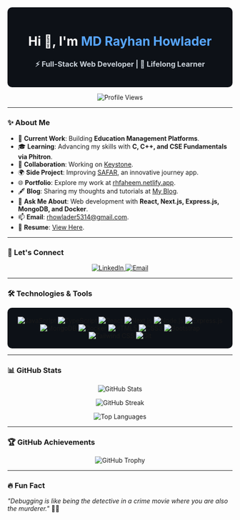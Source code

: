<div align="center" style="background-color: #0d1117; padding: 20px; border-radius: 10px;">
  <h1 style="color: #ffffff;">Hi 👋, I'm <span style="color: #58a6ff;">MD Rayhan Howlader</span></h1>
  <h3 style="color: #c9d1d9;">⚡ Full-Stack Web Developer | 🚀 Lifelong Learner</h3>
</div>

<p align="center">
  <img src="https://komarev.com/ghpvc/?username=mdrayhanhowlader&label=Profile%20Views&color=grey&style=flat-square" alt="Profile Views" />
</p>

---

### ✨ About Me

- 🌟 **Current Work**: Building **Education Management Platforms**.
- 🎓 **Learning**: Advancing my skills with **C, C++, and CSE Fundamentals via Phitron**.
- 🤝 **Collaboration**: Working on [Keystone](https://keystone-client.vercel.app/en/master).
- 🌍 **Side Project**: Improving [SAFAR](https://safar7.netlify.app/), an innovative journey app.
- 🌐 **Portfolio**: Explore my work at [rhfaheem.netlify.app](https://rhfaheem.netlify.app/).
- 🖋️ **Blog**: Sharing my thoughts and tutorials at [My Blog](https://rhfaheem.netlify.app/).
- 💬 **Ask Me About**: Web development with **React, Next.js, Express.js, MongoDB, and Docker**.
- 📫 **Email**: [rhowlader5314@gmail.com](mailto:rhowlader5314@gmail.com).
- 📄 **Resume**: [View Here](https://drive.google.com/file/d/1tnXlbZQ_Q1VJfu9Od0aq4DqgEhax3O5f/view?usp=sharing).

---

### 🔗 Let's Connect

<p align="center">
  <a href="https://linkedin.com/in/rhfaheem" target="_blank">
    <img src="https://img.shields.io/badge/LinkedIn-%230A66C2.svg?style=for-the-badge&logo=linkedin&logoColor=white" alt="LinkedIn"/>
  </a>
  <a href="mailto:rhowlader5314@gmail.com" target="_blank">
    <img src="https://img.shields.io/badge/Email-D14836?style=for-the-badge&logo=gmail&logoColor=white" alt="Email"/>
  </a>
</p>

---

### 🛠️ Technologies & Tools

<p align="center" style="background-color: #0d1117; padding: 20px; border-radius: 10px;">
  <img src="https://img.shields.io/badge/JavaScript-%23F7DF1E.svg?style=for-the-badge&logo=javascript&logoColor=black" alt="JavaScript"/>
  <img src="https://img.shields.io/badge/TypeScript-%23007ACC.svg?style=for-the-badge&logo=typescript&logoColor=white" alt="TypeScript"/>
  <img src="https://img.shields.io/badge/React-%2361DAFB.svg?style=for-the-badge&logo=react&logoColor=black" alt="React"/>
  <img src="https://img.shields.io/badge/Next.js-%23000000.svg?style=for-the-badge&logo=next.js&logoColor=white" alt="Next.js"/>
  <img src="https://img.shields.io/badge/Node.js-%23339933.svg?style=for-the-badge&logo=node.js&logoColor=white" alt="Node.js"/>
  <img src="https://img.shields.io/badge/Express.js-%23000000.svg?style=for-the-badge&logo=express&logoColor=white" alt="Express.js"/>
  <img src="https://img.shields.io/badge/MongoDB-%2347A248.svg?style=for-the-badge&logo=mongodb&logoColor=white" alt="MongoDB"/>
  <img src="https://img.shields.io/badge/Docker-%232496ED.svg?style=for-the-badge&logo=docker&logoColor=white" alt="Docker"/>
  <img src="https://img.shields.io/badge/HTML5-%23E34F26.svg?style=for-the-badge&logo=html5&logoColor=white" alt="HTML5"/>
  <img src="https://img.shields.io/badge/CSS3-%231572B6.svg?style=for-the-badge&logo=css3&logoColor=white" alt="CSS3"/>
  <img src="https://img.shields.io/badge/Bootstrap-%23563D7C.svg?style=for-the-badge&logo=bootstrap&logoColor=white" alt="Bootstrap"/>
  <img src="https://img.shields.io/badge/Tailwind%20CSS-%2338B2AC.svg?style=for-the-badge&logo=tailwind-css&logoColor=white" alt="Tailwind CSS"/>
  <img src="https://img.shields.io/badge/Git-%23F05032.svg?style=for-the-badge&logo=git&logoColor=white" alt="Git"/>
</p>

---

### 📊 GitHub Stats

<p align="center">
  <img src="https://github-readme-stats.vercel.app/api?username=mdrayhanhowlader&show_icons=true&theme=tokyonight" alt="GitHub Stats"/>
</p>

<p align="center">
  <img src="https://github-readme-streak-stats.herokuapp.com/?user=mdrayhanhowlader&theme=tokyonight" alt="GitHub Streak"/>
</p>

<p align="center">
  <img src="https://github-readme-stats.vercel.app/api/top-langs/?username=mdrayhanhowlader&layout=compact&theme=tokyonight" alt="Top Languages"/>
</p>

---

### 🏆 GitHub Achievements

<p align="center">
  <img src="https://github-profile-trophy.vercel.app/?username=mdrayhanhowlader&theme=onedark&no-frame=true&margin-w=15" alt="GitHub Trophy"/>
</p>

---

### 🔥 Fun Fact

_"Debugging is like being the detective in a crime movie where you are also the murderer."_ 🕵️‍♂️
